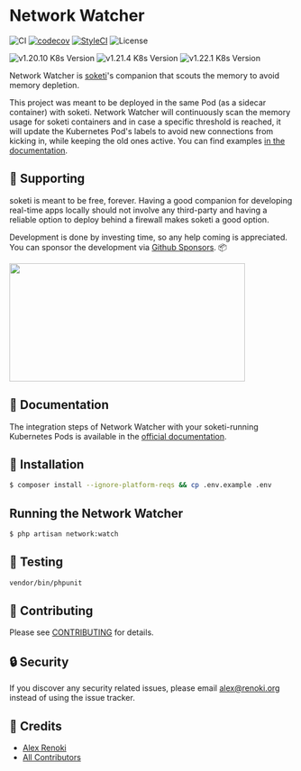 Network Watcher
===============

![CI](https://github.com/soketi/network-watcher/workflows/CI/badge.svg?branch=master)
[![codecov](https://codecov.io/gh/soketi/network-watcher/branch/master/graph/badge.svg)](https://codecov.io/gh/soketi/network-watcher)
[![StyleCI](https://github.styleci.io/repos/350800968/shield?branch=master)](https://github.styleci.io/repos/350800968)
![License](https://img.shields.io/github/license/soketi/network-watcher)

![v1.20.10 K8s Version](https://img.shields.io/badge/K8s%20v1.20.10-Ready-%23326ce5?colorA=306CE8&colorB=green)
![v1.21.4 K8s Version](https://img.shields.io/badge/K8s%20v1.21.4-Ready-%23326ce5?colorA=306CE8&colorB=green)
![v1.22.1 K8s Version](https://img.shields.io/badge/K8s%20v1.22.1-Ready-%23326ce5?colorA=306CE8&colorB=green)

Network Watcher is [soketi](https://github.com/soketi/soketi)'s companion that scouts the memory to avoid memory depletion.

This project was meant to be deployed in the same Pod (as a sidecar container) with soketi. Network Watcher will continuously scan the memory usage for soketi containers and in case a specific threshold is reached, it will update the Kubernetes Pod's labels to avoid new connections from kicking in, while keeping the old ones active. You can find examples [in the documentation](https://rennokki.gitbook.io/soketi-docs/network-watcher/getting-started).

## 🤝 Supporting

soketi is meant to be free, forever. Having a good companion for developing real-time apps locally should not involve any third-party and having a reliable option to deploy behind a firewall makes soketi a good option.

Development is done by investing time, so any help coming is appreciated. You can sponsor the development via [Github Sponsors](https://github.com/sponsors/rennokki). 📦

[<img src="https://github-content.s3.fr-par.scw.cloud/static/39.jpg" height="210" width="418" />](https://github-content.renoki.org/github-repo/39)

## 📜 Documentation

The integration steps of Network Watcher with your soketi-running Kubernetes Pods is available in the [official documentation](https://rennokki.gitbook.io/soketi-docs/network-watcher/getting-started).

## 🚀 Installation

```bash
$ composer install --ignore-platform-reqs && cp .env.example .env
```

## Running the Network Watcher

```bash
$ php artisan network:watch
```

## 🐛 Testing

``` bash
vendor/bin/phpunit
```

## 🤝 Contributing

Please see [CONTRIBUTING](CONTRIBUTING.md) for details.

## 🔒  Security

If you discover any security related issues, please email alex@renoki.org instead of using the issue tracker.

## 🎉 Credits

- [Alex Renoki](https://github.com/rennokki)
- [All Contributors](../../contributors)
